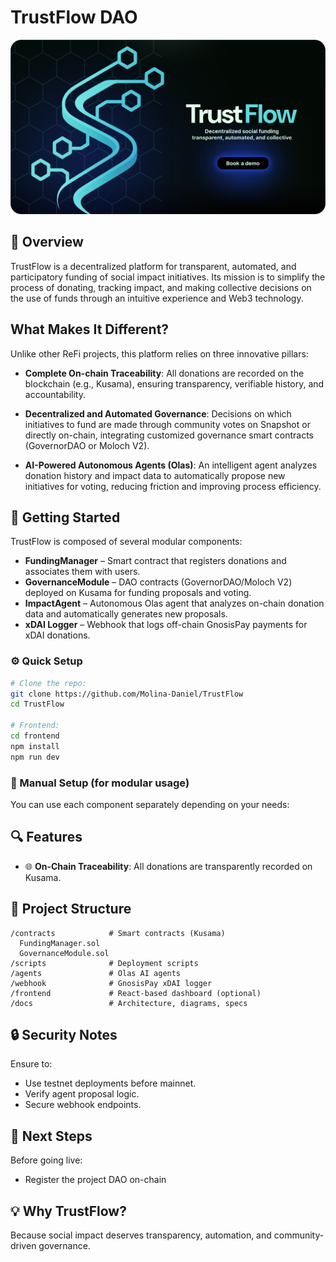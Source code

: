 # TrustFlow DAO

![Landing](https://github.com/Molina-Daniel/TrustFlow/blob/37fec49c8bdec8426ae8736a7947413148d325f3/Landing%20Page.png)

## 🧩 Overview

TrustFlow is a decentralized platform for transparent, automated, and participatory funding of social impact initiatives. Its mission is to simplify the process of donating, tracking impact, and making collective decisions on the use of funds through an intuitive experience and Web3 technology.

## What Makes It Different?

Unlike other ReFi projects, this platform relies on three innovative pillars:

- **Complete On-chain Traceability**: All donations are recorded on the blockchain (e.g., Kusama), ensuring transparency, verifiable history, and accountability.

- **Decentralized and Automated Governance**: Decisions on which initiatives to fund are made through community votes on Snapshot or directly on-chain, integrating customized governance smart contracts (GovernorDAO or Moloch V2).

- **AI-Powered Autonomous Agents (Olas)**: An intelligent agent analyzes donation history and impact data to automatically propose new initiatives for voting, reducing friction and improving process efficiency.

## 🚀 Getting Started

TrustFlow is composed of several modular components:

- **FundingManager** – Smart contract that registers donations and associates them with users.
- **GovernanceModule** – DAO contracts (GovernorDAO/Moloch V2) deployed on Kusama for funding proposals and voting.
- **ImpactAgent** – Autonomous Olas agent that analyzes on-chain donation data and automatically generates new proposals.
- **xDAI Logger** – Webhook that logs off-chain GnosisPay payments for xDAI donations.

### ⚙️ Quick Setup

```bash
# Clone the repo:
git clone https://github.com/Molina-Daniel/TrustFlow
cd TrustFlow

# Frontend:
cd frontend
npm install
npm run dev
```

### 🧠 Manual Setup (for modular usage)

You can use each component separately depending on your needs:

## 🔍 Features

- 🌐 **On-Chain Traceability**: All donations are transparently recorded on Kusama.

## 📁 Project Structure

```
/contracts            # Smart contracts (Kusama)
  FundingManager.sol
  GovernanceModule.sol
/scripts              # Deployment scripts
/agents               # Olas AI agents
/webhook              # GnosisPay xDAI logger
/frontend             # React-based dashboard (optional)
/docs                 # Architecture, diagrams, specs
```

## 🔒 Security Notes

Ensure to:

- Use testnet deployments before mainnet.
- Verify agent proposal logic.
- Secure webhook endpoints.

## 📌 Next Steps

Before going live:

- Register the project DAO on-chain

## 💡 Why TrustFlow?

Because social impact deserves transparency, automation, and community-driven governance.
